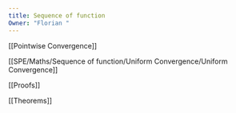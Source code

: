 ```yaml
---
title: Sequence of function
Owner: "Florian "
---
```

[[Pointwise Convergence]]

[[SPE/Maths/Sequence of function/Uniform Convergence/Uniform Convergence]]

[[Proofs]]

[[Theorems]]

